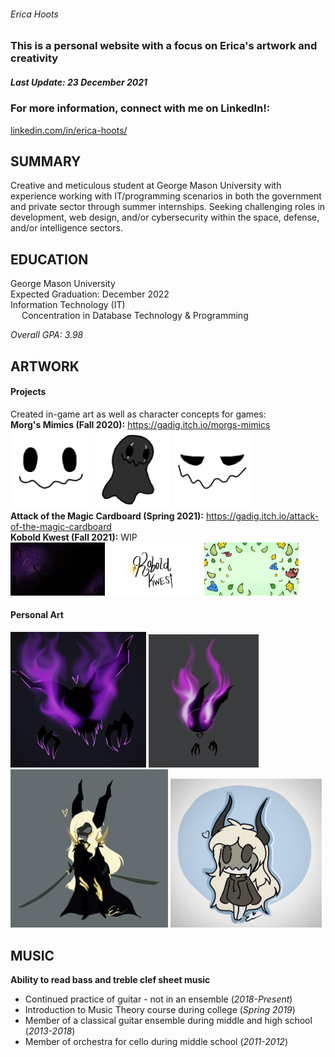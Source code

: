 ###### Erica Hoots
### This is a personal website with a focus on Erica's artwork and creativity
##### Last Update: 23 December 2021
### For more information, connect with me on LinkedIn!: 
<a href="https://www.linkedin.com/in/erica-hoots/">linkedin.com/in/erica-hoots/</a>

## SUMMARY
Creative and meticulous student at George Mason University with experience working with IT/programming scenarios in both the government and private sector through summer internships. Seeking challenging roles in development, web design, and/or cybersecurity within the space, defense, and/or intelligence sectors.
## EDUCATION
George Mason University<br> Expected Graduation: December 2022<br> Information Technology (IT)<br>
&emsp; Concentration in  Database Technology  & Programming

*Overall GPA: 3.98*<br>

## ARTWORK
#### Projects
Created in-game art as well as character concepts for games:<br>
**Morg's Mimics (Fall 2020):** <a href="https://gadig.itch.io/morgs-mimics">https://gadig.itch.io/morgs-mimics</a><br>
<img src="images/frame0000.png" alt="mimic idle" style="width:25%"/>
<img src="images/frame0001.png" alt="mimic drag" style="width:25%"/>
<img src="images/frame0021.png" alt="mimic disgust" style="width:25%"/><br/>
**Attack of the Magic Cardboard (Spring 2021):** <a href="https://gadig.itch.io/attack-of-the-magic-cardboard">https://gadig.itch.io/attack-of-the-magic-cardboard</a><br/>
**Kobold Kwest (Fall 2021):** WIP<br/>
<img src="images/dragon_gameover_bkg.jpg" alt="Game Over" style="width:30%"/>
<img src="images/kobold_title.png" alt="Title" style="width:30%"/>
<img src="images/kobold_titlebkg_wCorrectSideProfiles.jpg" alt="Title Screen" style="width:30%"/>

#### Personal Art
<img src="images/drawing4.jpg" alt="Flame Art" style="width:43%"/>
<img src="images/drawing5.jpg" alt="Small Monster" style="width:35%"/>
<img src="images/drawing6.jpg" alt="Fullbody Character" style="width:50%"/>
<img src="images/drawing10.jpg" alt="Character Art2" style="width:48%"/>

## MUSIC
**Ability to read bass and treble clef sheet music**<br>
+ Continued practice of guitar - not in an ensemble (*2018-Present*)<br>
+ Introduction to Music Theory course during college (*Spring 2019*)<br>
+ Member of a classical guitar ensemble during middle and high school (*2013-2018*)<br>
+ Member of orchestra for cello during middle school (*2011-2012*)











